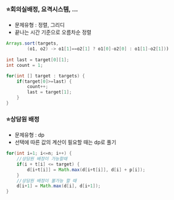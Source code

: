 ### ⭐회의실배정, 요격시스템, ...
- 문제유형 : 정렬, 그리디
- 끝나는 시간 기준으로 오름차순 정렬
```java
Arrays.sort(targets, 
        (o1, o2) -> o1[1]==o2[1] ? o1[0]-o2[0] : o1[1]-o2[1]))
        
int last = target[0][1];
int count = 1;

for(int [] target : targets) {
    if(target[0]>=last) {
        count++;
        last = target[1];
    }    
}
```

### ⭐상담원 배정
- 문제유형 : dp
- 선택에 따른 값의 계산이 필요할 때는 dp로 풀기
```java
for(int i=1; i<=n; i++) {
    //상담원 배정이 가능할때
    if(i + t[i] <= target) {
        d[i+t[i]] = Math.max(d[i+t[i]], d[i] + p[i]);    
    }
    //상담원 배정이 불가능 할 때
    d[i+1] = Math.max(d[i], d[i+1]);
}
```
